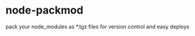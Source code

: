 node-packmod
============

pack your node_modules as *.tgz files for version control and easy deploys
